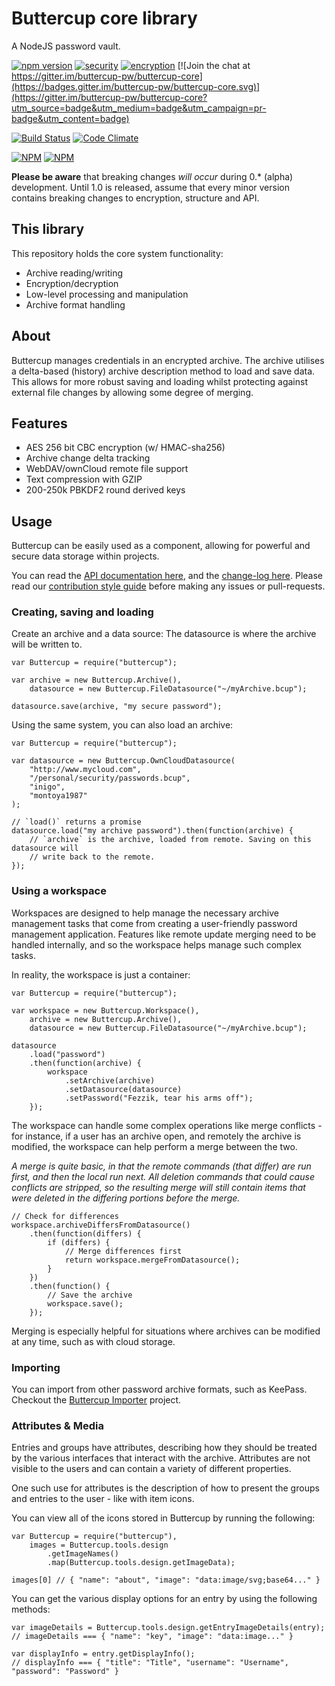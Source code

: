 # Buttercup core library

A NodeJS password vault.

[![npm version](https://badge.fury.io/js/buttercup.svg)](https://badge.fury.io/js/buttercup) [![security](https://img.shields.io/badge/Security-As%20you%20wish-green.svg)](https://www.npmjs.com/package/buttercup) [![encryption](https://img.shields.io/badge/Encryption-AES%20256%20CBC-red.svg)](https://tools.ietf.org/html/rfc3602) [![Join the chat at https://gitter.im/buttercup-pw/buttercup-core](https://badges.gitter.im/buttercup-pw/buttercup-core.svg)](https://gitter.im/buttercup-pw/buttercup-core?utm_source=badge&utm_medium=badge&utm_campaign=pr-badge&utm_content=badge)

[![Build Status](https://travis-ci.org/buttercup-pw/buttercup-core.svg?branch=master)](https://travis-ci.org/buttercup-pw/buttercup-core) [![Code Climate](https://codeclimate.com/github/buttercup-pw/buttercup-core/badges/gpa.svg)](https://codeclimate.com/github/buttercup-pw/buttercup-core)

[![NPM](https://nodei.co/npm/buttercup.png?downloads=true&downloadRank=true&stars=true)](https://nodei.co/npm/buttercup/)
[![NPM](https://nodei.co/npm-dl/buttercup.png?months=3)](https://nodei.co/npm/buttercup/)

**Please be aware** that breaking changes _will occur_ during 0.* (alpha) development. Until 1.0 is released, assume that every minor version contains breaking changes to encryption, structure and API.

## This library

This repository holds the core system functionality:

 - Archive reading/writing
 - Encryption/decryption
 - Low-level processing and manipulation
 - Archive format handling

## About

Buttercup manages credentials in an encrypted archive. The archive utilises a delta-based (history) archive description method to load and save data. This allows for more robust saving and loading whilst protecting against external file changes by allowing some degree of merging.

## Features

 - AES 256 bit CBC encryption (w/ HMAC-sha256)
 - Archive change delta tracking
 - WebDAV/ownCloud remote file support
 - Text compression with GZIP
 - 200-250k PBKDF2 round derived keys

## Usage

Buttercup can be easily used as a component, allowing for powerful and secure data storage within projects.

You can read the [API documentation here](doc/api.md), and the [change-log here](CHANGELOG.md). Please read our [contribution style guide](CONTRIBUTING.md) before making any issues or pull-requests.

### Creating, saving and loading

Create an archive and a data source: The datasource is where the archive will be written to.

```
var Buttercup = require("buttercup");

var archive = new Buttercup.Archive(),
    datasource = new Buttercup.FileDatasource("~/myArchive.bcup");

datasource.save(archive, "my secure password");
```

Using the same system, you can also load an archive:

```
var Buttercup = require("buttercup");

var datasource = new Buttercup.OwnCloudDatasource(
    "http://www.mycloud.com",
    "/personal/security/passwords.bcup",
    "inigo",
    "montoya1987"
);

// `load()` returns a promise
datasource.load("my archive password").then(function(archive) {
    // `archive` is the archive, loaded from remote. Saving on this datasource will
    // write back to the remote.
});
```

### Using a workspace

Workspaces are designed to help manage the necessary archive management tasks that come from creating a user-friendly password management application. Features like remote update merging need to be handled internally, and so the workspace helps manage such complex tasks.

In reality, the workspace is just a container:

```
var Buttercup = require("buttercup");

var workspace = new Buttercup.Workspace(),
    archive = new Buttercup.Archive(),
    datasource = new Buttercup.FileDatasource("~/myArchive.bcup");

datasource
    .load("password")
    .then(function(archive) {
        workspace
            .setArchive(archive)
            .setDatasource(datasource)
            .setPassword("Fezzik, tear his arms off");
    });
```

The workspace can handle some complex operations like merge conflicts - for instance, if a user has an archive open, and remotely the archive is modified, the workspace can help perform a merge between the two.

_A merge is quite basic, in that the remote commands (that differ) are run first, and then the local run next. All deletion commands that could cause conflicts are stripped, so the resulting merge will still contain items that were deleted in the differing portions before the merge._

```
// Check for differences
workspace.archiveDiffersFromDatasource()
    .then(function(differs) {
        if (differs) {
            // Merge differences first
            return workspace.mergeFromDatasource();
        }
    })
    .then(function() {
        // Save the archive
        workspace.save();
    });
```

Merging is especially helpful for situations where archives can be modified at any time, such as with cloud storage.

### Importing

You can import from other password archive formats, such as KeePass. Checkout the [Buttercup Importer](https://github.com/perry-mitchell/buttercup-importer) project.

### Attributes & Media

Entries and groups have attributes, describing how they should be treated by the various interfaces that interact with the archive. Attributes are not visible to the users and can contain a variety of different properties.

One such use for attributes is the description of how to present the groups and entries to the user - like with item icons.

You can view all of the icons stored in Buttercup by running the following:

```
var Buttercup = require("buttercup"),
    images = Buttercup.tools.design
        .getImageNames()
        .map(Buttercup.tools.design.getImageData);

images[0] // { "name": "about", "image": "data:image/svg;base64..." }
```

You can get the various display options for an entry by using the following methods:

```
var imageDetails = Buttercup.tools.design.getEntryImageDetails(entry);
// imageDetails === { "name": "key", "image": "data:image..." }

var displayInfo = entry.getDisplayInfo();
// displayInfo === { "title": "Title", "username": "Username", "password": "Password" }
```
